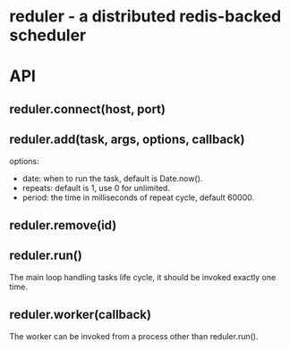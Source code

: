 # reduler - a distributed redis-backed scheduler
# API
## reduler.connect(host, port)
## reduler.add(task, args, options, callback)
options:
- date: when to run the task, default is Date.now().
- repeats: default is 1, use 0 for unlimited.
- period: the time in milliseconds of repeat cycle, default 60000.

## reduler.remove(id)
## reduler.run()
The main loop handling tasks life cycle, it should be invoked exactly one time.

## reduler.worker(callback)
The worker can be invoked from a process other than reduler.run().
